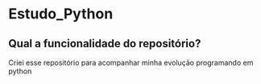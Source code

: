# Estudo_Python
## Qual a funcionalidade do repositório?
Criei esse repositório para acompanhar minha evolução programando em python
